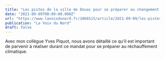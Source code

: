 ```yaml
---
title: "Les pistes de la ville de Douai pour se préparer au changement climatique"
date: "2021-09-09T08:00:00.000Z"
url: "https://www.lavoixdunord.fr/1066515/article/2021-09-09/les-pistes-de-la-ville-de-douai-pour-se-preparer-au-changement-climatique"
publication: "La Voix du Nord"
draft: false
---
```


Avec mon collègue Yves Piquot, nous avons détaillé ce qu’il est important de parvenir à réaliser durant ce mandat pour se préparer au réchauffement climatique.
